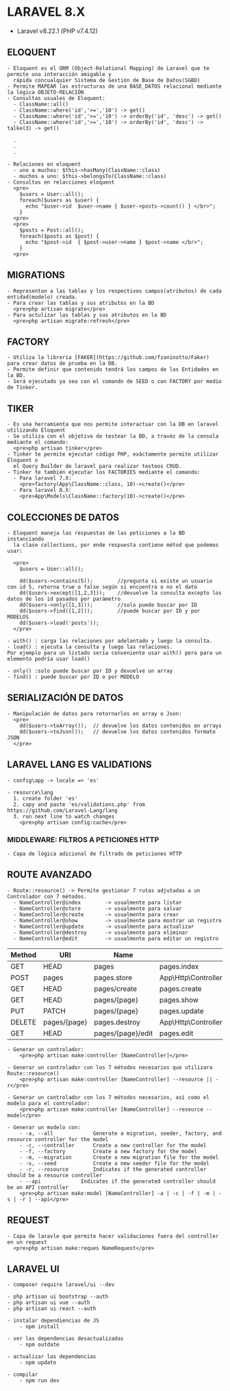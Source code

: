 # LARAVEL 8.X
  - Laravel v8.22.1 (PHP v7.4.12)

## ELOQUENT
    - Eloquent es el ORM (Object-Relational Mapping) de Laravel que te permite una interacción amigable y 
      rápida concualquier Sistema de Gestión de Base de Datos(SGBD)
    - Permite MAPEAR las estructuras de una BASE_DATOS relacional mediante la lógica OBJETO-RELACIÓN
    - Consultas usuales de Eloquent:
      - ClassName::all()
      - ClassName::where('id','>=','10') -> get()
      - ClassName::where('id','>=','10') -> orderBy('id', 'desc') -> get()
      - ClassName::where('id','>=','10') -> orderBy('id', 'desc') -> talke(3) -> get()
      
      .
      .
      .

    - Relaciones en eloquent
      - uno a muchos: $this->hasMany(ClassName::class) 
      - muchos a uno: $this->belongsTo(ClassName::class)
    - Consultas en relacciones eloquent
      <pre>
        $users = User::all();
        foreach($users as $user) {
          echo "$user->id  $user->name { $user->posts->count() } </br>";
        }
      <pre>
      <pre>
        $posts = Post::all();
        foreach($posts as $post) {
          echo "$post->id  { $post->user->name } $post->name </br>";
        }
      <pre>

## MIGRATIONS
    - Representan a las tablas y los respectivos campos(atributos) de cada entidad(modelo) creada.
    - Para crear las tablas y sus atributos en la BD
      <pre>php artisan migrate</pre>
    - Para actulizar las tablas y sus atributos en la BD
      <pre>php artisan migrate:refresh</pre>

## FACTORY
    - Utiliza la libreria [FAKER](https://github.com/fzaninotto/Faker) para crear datos de prueba en la DB.
    - Permite definir que contenido tendrá los campos de las Entidades en la BD.
    - Será ejecutado ya sea con el comando de SEED o con FACTORY por medio de Tinker.

## TIKER
    - Es una herramienta que nos permite interactuar con la DB en laravel utilizando Eloquent
    - Se utiliza con el objetivo de testear la BD, a travéz de la consola mediante el comando:
      <pre>php artisan tinker</pre>
    - Tinker te permite ejecutar código PHP, exáctamente permite utilizar Eloquent o 
      el Query Builder de laravel para realizar testeos CRUD.  
    - Tinker te también ejecutar los FACTORIES mediante el comando:
      - Para laravel 7.X:
        <pre>factory(App\ClassName::class, 10)->create()</pre>
      - Para laravel 8.X:
        <pre>App\Models\ClassName::factory(10)->create()</pre>

## COLECCIONES DE DATOS
    - Eloquent maneja las respuestas de las peticiones a la BD instanciando
      la clase collections, por ende respuesta contiene métod que podemos usar:
      
      <pre>
        $users = User::all();

        dd($users->contains(5));        //pregunta si existe un usuario con id 5, retorna true o false según si encuentra o no el dato
        dd($users->except([1,2,3]));    //devuelve la consulta excepto los datos de los id pasados por parámetro
        dd($users->only([1,3]));        //solo puede buscar por ID
        dd($users->find([1,2]));        //puede buscar por ID y por MODELOS 
        dd($users->load('posts'));
      </pre>

    - with() : carga las relaciones por adelantado y luego la consulta.
    - load() : ejecuta la consulta y luego las relaciones.
    Por ejemplo para un listado sería conveniente usar with() pero para un elemento podría usar load()

    - only() :solo puede buscar por ID y devuelve un array
    - find() : puede buscar por ID o por MODELO

## SERIALIZACIÓN DE DATOS
    - Manipulación de datos para retornarlos en array o Json:
      <pre>
        dd($users->toArray());  // devuelve los datos contenidos en arrays
        dd($users->toJson());   // devuelve los datos contenidos formato JSON
      </pre>


## LARAVEL LANG ES VALIDATIONS
    - config\app -> locale => 'es'

    - resource\lang
      1. create folder 'es'
      2. capy and paste 'es/validations.php' from https://github.com/Laravel-Lang/lang
      3. run next line to watch changes 
        <pre>php artisan config:cache</pre>

### MIDDLEWARE: FILTROS A PETICIONES HTTP
    - Capa de lógica adicional de filtrado de peticiones HTTP


## ROUTE AVANZADO
    - Route::resource() -> Permite gestionar 7 rutas adjutadas a un Controlador con 7 métodos.
      - NameController@index        -> usualmente para listar
      - NameController@store        -> usualmente para salvar
      - NameController@create       -> usualmente para crear
      - NameController@show         -> usualmente para mostrar un registro
      - NameController@update       -> usualmente para actualizar
      - NameController@destroy      -> usualmente para eliminar
      - NameController@edit         -> usualmente para editar un registro


| Method    | URI               | Name          | Action                                      | Middleware |
|-----------|-------------------|---------------|---------------------------------------------|------------|
| GET|HEAD  | pages             | pages.index   | App\Http\Controllers\PageController@index   | web        |
| POST      | pages             | pages.store   | App\Http\Controllers\PageController@store   | web        |
| GET|HEAD  | pages/create      | pages.create  | App\Http\Controllers\PageController@create  | web        |
| GET|HEAD  | pages/{page}      | pages.show    | App\Http\Controllers\PageController@show    | web        |
| PUT|PATCH | pages/{page}      | pages.update  | App\Http\Controllers\PageController@update  | web        |
| DELETE    | pages/{page}      | pages.destroy | App\Http\Controllers\PageController@destroy | web        |
| GET|HEAD  | pages/{page}/edit | pages.edit    | App\Http\Controllers\PageController@edit    | web        |

    - Generar un controlador:
        <pre>php artisan make:controller [NameController]</pre>

    - Generar un controlador con los 7 métodos necesarios que utilizara Route::resource()
        <pre>php artisan make:controller [NameController] --resource || -r</pre>

    - Generar un controlador con los 7 métodos necesarios, así como el modelo para el controlador:
        <pre>php artisan make:controller [NameController] --resource --model</pre>

    - Generar un modelo con:
        - -a, --all             Generate a migration, seeder, factory, and resource controller for the model
        - -c, --controller      Create a new controller for the model
        - -f, --factory         Create a new factory for the model
        - -m, --migration       Create a new migration file for the model
        - -s, --seed            Create a new seeder file for the model
        - -r, --resource        Indicates if the generated controller should be a resource controller
        - --api             Indicates if the generated controller should be an API controller
        <pre>php artisan make:model [NameController] -a | -c | -f | -m | -s | -r | --api</pre>

## REQUEST
    - Capa de laravle que permite hacer validaciones fuera del controller en un request
      <pre>php artisan make:reques NameRequest</pre>

## LARAVEL UI
    - composer require laravel/ui --dev

    - php artisan ui bootstrap --auth
    - php artisan ui vue --auth
    - php artisan ui react --auth

    - instalar dependiencias de JS
        - npm install
    
    - ver las dependencias desactualizadas
        - npm outdate

    - actualizar las dependencias
        - npm update

    - compilar
        - npm run dev

